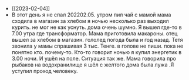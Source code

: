 - [[2023-02-04]]
- В этот день я не спал
202202.05. утром пил чай с мамой
мама сходила в магазин за хлебом
я ночью несколько раз выходил курить.
не мог не как уснуть. дома очень шумно.
Я вышел где-то в 7.00 утра где трансформатор.
Мама приготовила макароны.  отец вышел
за хлебом в магазин. гололед погода была и год назад.
Тетя звонила у мамы спрашивая 3 тыс. Тенге.
в голове не пиши. пока не понятно кто.
почему-то. Кто-то говорит
ночью я купил энергетик в 3.00 ночи. И ушёл на поле.
Ситуация так же. Мама говорила про рыбаков на водохранилище я шёл с желтого дома была лужа .Я уступил проход человеку.